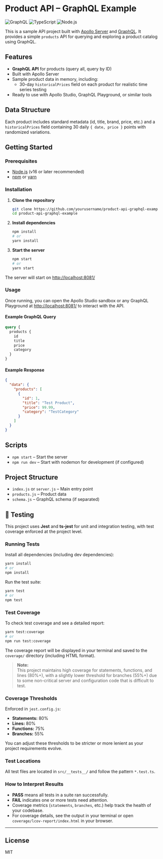 # Product API – GraphQL Example

![GraphQL](https://img.shields.io/badge/API-GraphQL-blueviolet)
![TypeScript](https://img.shields.io/badge/Language-TypeScript-3178c6?logo=typescript)
![Node.js](https://img.shields.io/badge/Runtime-Node.js-339933?logo=node.js)

This is a sample API project built with [Apollo Server](https://www.apollographql.com/docs/apollo-server/) and [GraphQL](https://graphql.org/).
It provides a simple `products` API for querying and exploring a product catalog using GraphQL.


## Features

* **GraphQL API** for products (query all, query by ID)
* Built with Apollo Server
* Sample product data in memory, including:
   * 30-day `historicalPrices` field on each product for realistic time series testing
* Ready to use with Apollo Studio, GraphQL Playground, or similar tools

## Data Structure

Each product includes standard metadata (id, title, brand, price, etc.) and a `historicalPrices` field containing 30 daily `{ date, price }` points with randomized variations.

## Getting Started

### Prerequisites

* [Node.js](https://nodejs.org/) (v16 or later recommended)
* [npm](https://www.npmjs.com/) or [yarn](https://yarnpkg.com/)

### Installation

1. **Clone the repository**

   ```bash
   git clone https://github.com/yourusername/product-api-graphql-example.git
   cd product-api-graphql-example
   ```

2. **Install dependencies**

   ```bash
   npm install
   # or
   yarn install
   ```

3. **Start the server**

   ```bash
   npm start
   # or
   yarn start
   ```

The server will start on [http://localhost:8081/](http://localhost:8081/)

### Usage

Once running, you can open the Apollo Studio sandbox or any GraphQL Playground at [http://localhost:8081/](http://localhost:8081/) to interact with the API.

#### Example GraphQL Query

```graphql
query {
  products {
    id
    title
    price
    category
  }
}
```

#### Example Response

```json
{
  "data": {
    "products": [
      {
        "id": 1,
        "title": "Test Product",
        "price": 99.99,
        "category": "TestCategory"
      }
    ]
  }
}
```

## Scripts

* `npm start` – Start the server
* `npm run dev` – Start with nodemon for development (if configured)

## Project Structure

* `index.js` or `server.js` – Main entry point
* `products.js` – Product data
* `schema.js` – GraphQL schema (if separated)

## 🧪 Testing

This project uses **Jest** and **ts-jest** for unit and integration testing, with test coverage enforced at the project level.

### Running Tests

Install all dependencies (including dev dependencies):

```bash
yarn install
# or
npm install
```

Run the test suite:

```bash
yarn test
# or
npm test
```

### Test Coverage

To check test coverage and see a detailed report:

```bash
yarn test:coverage
# or
npm run test:coverage
```

The coverage report will be displayed in your terminal and saved to the `coverage/` directory (including HTML format).

> **Note:**  
> This project maintains high coverage for statements, functions, and lines (80%+), with a slightly lower threshold for branches (55%+) due to some non-critical server and configuration code that is difficult to test.

### Coverage Thresholds

Enforced in `jest.config.js`:
- **Statements:** 80%
- **Lines:** 80%
- **Functions:** 75%
- **Branches:** 55%

You can adjust these thresholds to be stricter or more lenient as your project requirements evolve.

### Test Locations

All test files are located in `src/__tests__/` and follow the pattern `*.test.ts`.

### How to Interpret Results

- **PASS** means all tests in a suite ran successfully.
- **FAIL** indicates one or more tests need attention.
- Coverage metrics (`statements`, `branches`, etc.) help track the health of your codebase.
- For coverage details, see the output in your terminal or open `coverage/lcov-report/index.html` in your browser.

---

## License

MIT
